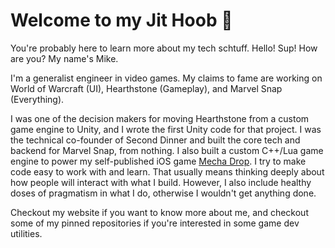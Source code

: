 # Welcome to my Jit Hoob 👋

You're probably here to learn more about my tech schtuff. Hello! Sup! How are you? My name's Mike.

I'm a generalist engineer in video games. My claims to fame are working on World of Warcraft (UI), Hearthstone (Gameplay), and Marvel Snap (Everything).

I was one of the decision makers for moving Hearthstone from a custom game engine to Unity, and I wrote the first Unity code for that project. I was the technical co-founder of Second Dinner and built the core tech and backend for Marvel Snap, from nothing. I also built a custom C++/Lua game engine to power my self-published iOS game [Mecha Drop](https://apps.apple.com/us/app/mecha-drop/id415230800). I try to make code easy to work with and learn. That usually means thinking deeply about how people will interact with what I build. However, I also include healthy doses of pragmatism in what I do, otherwise I wouldn't get anything done.

Checkout my website if you want to know more about me, and checkout some of my pinned repositories if you're interested in some game dev utilities.
